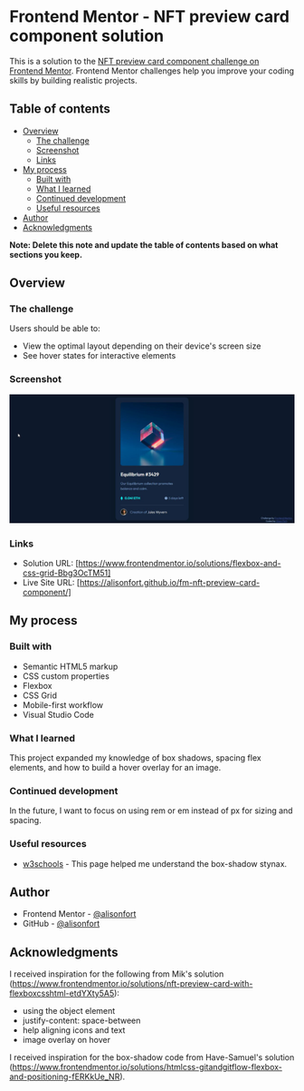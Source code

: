 # Frontend Mentor - NFT preview card component solution

This is a solution to the [NFT preview card component challenge on Frontend Mentor](https://www.frontendmentor.io/challenges/nft-preview-card-component-SbdUL_w0U). Frontend Mentor challenges help you improve your coding skills by building realistic projects.

## Table of contents

- [Overview](#overview)
  - [The challenge](#the-challenge)
  - [Screenshot](#screenshot)
  - [Links](#links)
- [My process](#my-process)
  - [Built with](#built-with)
  - [What I learned](#what-i-learned)
  - [Continued development](#continued-development)
  - [Useful resources](#useful-resources)
- [Author](#author)
- [Acknowledgments](#acknowledgments)

**Note: Delete this note and update the table of contents based on what sections you keep.**

## Overview

### The challenge

Users should be able to:

- View the optimal layout depending on their device's screen size
- See hover states for interactive elements

### Screenshot

![](./screenshot.jpg)

### Links

- Solution URL: [https://www.frontendmentor.io/solutions/flexbox-and-css-grid-Bbg3OcTM51]
- Live Site URL: [https://alisonfort.github.io/fm-nft-preview-card-component/]

## My process

### Built with

- Semantic HTML5 markup
- CSS custom properties
- Flexbox
- CSS Grid
- Mobile-first workflow
- Visual Studio Code

### What I learned

This project expanded my knowledge of box shadows, spacing flex elements, and how to build a hover overlay for an image.

### Continued development

In the future, I want to focus on using rem or em instead of px for sizing and spacing.

### Useful resources

- [w3schools](https://www.w3schools.com/cssref/css3_pr_box-shadow.asp) - This page helped me understand the box-shadow stynax.

## Author

- Frontend Mentor - [@alisonfort](https://www.frontendmentor.io/profile/alisonfort)
- GitHub - [@alisonfort](https://github.com/alisonfort)

## Acknowledgments

I received inspiration for the following from Mik's solution (https://www.frontendmentor.io/solutions/nft-preview-card-with-flexboxcsshtml-etdYXty5A5):

- using the object element
- justify-content: space-between
- help aligning icons and text
- image overlay on hover

I received inspiration for the box-shadow code from Have-Samuel's solution (https://www.frontendmentor.io/solutions/htmlcss-gitandgitflow-flexbox-and-positioning-fERKkUe_NR).
